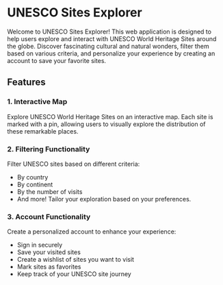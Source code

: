 # UNESCO Sites Explorer

Welcome to UNESCO Sites Explorer! This web application is designed to help users explore and interact with UNESCO World Heritage Sites around the globe. Discover fascinating cultural and natural wonders, filter them based on various criteria, and personalize your experience by creating an account to save your favorite sites.

## Features

### 1. Interactive Map

Explore UNESCO World Heritage Sites on an interactive map. Each site is marked with a pin, allowing users to visually explore the distribution of these remarkable places.

### 2. Filtering Functionality

Filter UNESCO sites based on different criteria:
- By country
- By continent
- By the number of visits
- And more! Tailor your exploration based on your preferences.

### 3. Account Functionality

Create a personalized account to enhance your experience:
- Sign in securely
- Save your visited sites
- Create a wishlist of sites you want to visit
- Mark sites as favorites
- Keep track of your UNESCO site journey

